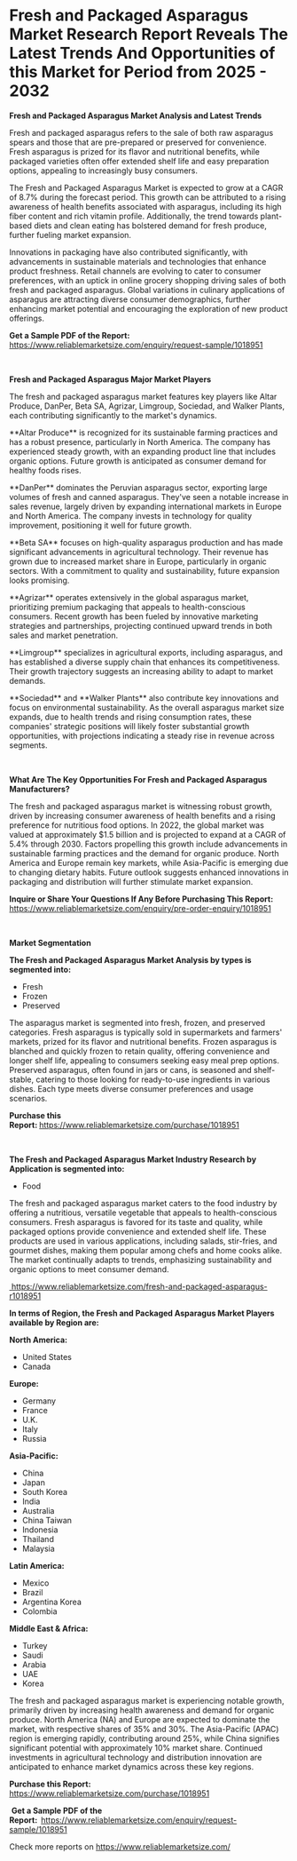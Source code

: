 <p><h1>Fresh and Packaged Asparagus Market Research Report Reveals The Latest Trends And Opportunities of this Market for Period from 2025 - 2032</h1></p><p><strong>Fresh and Packaged Asparagus Market Analysis and Latest Trends</strong></p>
<p><p>Fresh and packaged asparagus refers to the sale of both raw asparagus spears and those that are pre-prepared or preserved for convenience. Fresh asparagus is prized for its flavor and nutritional benefits, while packaged varieties often offer extended shelf life and easy preparation options, appealing to increasingly busy consumers.</p><p>The Fresh and Packaged Asparagus Market is expected to grow at a CAGR of 8.7% during the forecast period. This growth can be attributed to a rising awareness of health benefits associated with asparagus, including its high fiber content and rich vitamin profile. Additionally, the trend towards plant-based diets and clean eating has bolstered demand for fresh produce, further fueling market expansion. </p><p>Innovations in packaging have also contributed significantly, with advancements in sustainable materials and technologies that enhance product freshness. Retail channels are evolving to cater to consumer preferences, with an uptick in online grocery shopping driving sales of both fresh and packaged asparagus. Global variations in culinary applications of asparagus are attracting diverse consumer demographics, further enhancing market potential and encouraging the exploration of new product offerings.</p></p>
<p><strong>Get a Sample PDF of the Report:&nbsp;</strong> <a href="https://www.reliablemarketsize.com/enquiry/request-sample/1018951?utm_campaign=2941&utm_medium=2&utm_source=Github&utm_content=ia&utm_term=21032025&utm_id=fresh-and-packaged-asparagus">https://www.reliablemarketsize.com/enquiry/request-sample/1018951</a></p>
<p>&nbsp;</p>
<p><strong>Fresh and Packaged Asparagus Major Market Players</strong></p>
<p><p>The fresh and packaged asparagus market features key players like Altar Produce, DanPer, Beta SA, Agrizar, Limgroup, Sociedad, and Walker Plants, each contributing significantly to the market's dynamics.</p><p>**Altar Produce** is recognized for its sustainable farming practices and has a robust presence, particularly in North America. The company has experienced steady growth, with an expanding product line that includes organic options. Future growth is anticipated as consumer demand for healthy foods rises.</p><p>**DanPer** dominates the Peruvian asparagus sector, exporting large volumes of fresh and canned asparagus. They've seen a notable increase in sales revenue, largely driven by expanding international markets in Europe and North America. The company invests in technology for quality improvement, positioning it well for future growth.</p><p>**Beta SA** focuses on high-quality asparagus production and has made significant advancements in agricultural technology. Their revenue has grown due to increased market share in Europe, particularly in organic sectors. With a commitment to quality and sustainability, future expansion looks promising.</p><p>**Agrizar** operates extensively in the global asparagus market, prioritizing premium packaging that appeals to health-conscious consumers. Recent growth has been fueled by innovative marketing strategies and partnerships, projecting continued upward trends in both sales and market penetration.</p><p>**Limgroup** specializes in agricultural exports, including asparagus, and has established a diverse supply chain that enhances its competitiveness. Their growth trajectory suggests an increasing ability to adapt to market demands.</p><p>**Sociedad** and **Walker Plants** also contribute key innovations and focus on environmental sustainability. As the overall asparagus market size expands, due to health trends and rising consumption rates, these companies' strategic positions will likely foster substantial growth opportunities, with projections indicating a steady rise in revenue across segments.</p></p>
<p>&nbsp;</p>
<p><strong>What Are The Key Opportunities For Fresh and Packaged Asparagus Manufacturers?</strong></p>
<p><p>The fresh and packaged asparagus market is witnessing robust growth, driven by increasing consumer awareness of health benefits and a rising preference for nutritious food options. In 2022, the global market was valued at approximately $1.5 billion and is projected to expand at a CAGR of 5.4% through 2030. Factors propelling this growth include advancements in sustainable farming practices and the demand for organic produce. North America and Europe remain key markets, while Asia-Pacific is emerging due to changing dietary habits. Future outlook suggests enhanced innovations in packaging and distribution will further stimulate market expansion.</p></p>
<p><strong>Inquire or Share Your Questions If Any Before Purchasing This Report:</strong> <a href="https://www.reliablemarketsize.com/enquiry/pre-order-enquiry/1018951?utm_campaign=2941&utm_medium=2&utm_source=Github&utm_content=ia&utm_term=21032025&utm_id=fresh-and-packaged-asparagus">https://www.reliablemarketsize.com/enquiry/pre-order-enquiry/1018951</a></p>
<p>&nbsp;</p>
<p><strong>Market Segmentation</strong></p>
<p><strong>The Fresh and Packaged Asparagus Market Analysis by types is segmented into:</strong></p>
<p><ul><li>Fresh</li><li>Frozen</li><li>Preserved</li></ul></p>
<p><p>The asparagus market is segmented into fresh, frozen, and preserved categories. Fresh asparagus is typically sold in supermarkets and farmers' markets, prized for its flavor and nutritional benefits. Frozen asparagus is blanched and quickly frozen to retain quality, offering convenience and longer shelf life, appealing to consumers seeking easy meal prep options. Preserved asparagus, often found in jars or cans, is seasoned and shelf-stable, catering to those looking for ready-to-use ingredients in various dishes. Each type meets diverse consumer preferences and usage scenarios.</p></p>
<p><strong>Purchase this Report:&nbsp;</strong><a href="https://www.reliablemarketsize.com/purchase/1018951?utm_campaign=2941&utm_medium=2&utm_source=Github&utm_content=ia&utm_term=21032025&utm_id=fresh-and-packaged-asparagus">https://www.reliablemarketsize.com/purchase/1018951</a></p>
<p>&nbsp;</p>
<p><strong>The Fresh and Packaged Asparagus Market Industry Research by Application is segmented into:</strong></p>
<p><ul><li>Food</li></ul></p>
<p><p>The fresh and packaged asparagus market caters to the food industry by offering a nutritious, versatile vegetable that appeals to health-conscious consumers. Fresh asparagus is favored for its taste and quality, while packaged options provide convenience and extended shelf life. These products are used in various applications, including salads, stir-fries, and gourmet dishes, making them popular among chefs and home cooks alike. The market continually adapts to trends, emphasizing sustainability and organic options to meet consumer demand.</p></p>
<p><a href="https://www.reliablemarketsize.com/fresh-and-packaged-asparagus-r1018951?utm_campaign=2941&utm_medium=2&utm_source=Github&utm_content=ia&utm_term=21032025&utm_id=fresh-and-packaged-asparagus">&nbsp;https://www.reliablemarketsize.com/fresh-and-packaged-asparagus-r1018951</a></p>
<p><strong>In terms of Region, the Fresh and Packaged Asparagus Market Players available by Region are:</strong></p>
<p>
    <p> <strong> North America: </strong>
        <ul>
            <li>United States</li>
            <li>Canada</li>
        </ul>
        </p> 
    <p> <strong> Europe: </strong>
        <ul>
            <li>Germany</li>
            <li>France</li>
            <li>U.K.</li>
            <li>Italy</li>
            <li>Russia</li>
        </ul>
        </p> 
    <p> <strong> Asia-Pacific: </strong>
        <ul>
            <li>China</li>
            <li>Japan</li>
            <li>South Korea</li>
            <li>India</li>
            <li>Australia</li>
            <li>China Taiwan</li>
            <li>Indonesia</li>
            <li>Thailand</li>
            <li>Malaysia</li>
        </ul>
        </p> 
    <p> <strong> Latin America: </strong>
        <ul>
            <li>Mexico</li>
            <li>Brazil</li>
            <li>Argentina Korea</li>
            <li>Colombia</li>
        </ul>
        </p> 
    <p> <strong> Middle East & Africa: </strong>
        <ul>
            <li>Turkey</li>
            <li>Saudi</li>
            <li>Arabia</li>
            <li>UAE</li>
            <li>Korea</li>
        </ul>
    </p>
    </p>
<p><p>The fresh and packaged asparagus market is experiencing notable growth, primarily driven by increasing health awareness and demand for organic produce. North America (NA) and Europe are expected to dominate the market, with respective shares of 35% and 30%. The Asia-Pacific (APAC) region is emerging rapidly, contributing around 25%, while China signifies significant potential with approximately 10% market share. Continued investments in agricultural technology and distribution innovation are anticipated to enhance market dynamics across these key regions.</p></p>
<p><strong>Purchase this Report: </strong><a href="https://www.reliablemarketsize.com/purchase/1018951?utm_campaign=2941&utm_medium=2&utm_source=Github&utm_content=ia&utm_term=21032025&utm_id=fresh-and-packaged-asparagus">https://www.reliablemarketsize.com/purchase/1018951</a></p>
<p>&nbsp;<strong>Get a Sample PDF of the Report:&nbsp;&nbsp;</strong><a href="https://www.reliablemarketsize.com/enquiry/request-sample/1018951?utm_campaign=2941&utm_medium=2&utm_source=Github&utm_content=ia&utm_term=21032025&utm_id=fresh-and-packaged-asparagus">https://www.reliablemarketsize.com/enquiry/request-sample/1018951</a></p>
<p><strong></strong></p>
<p>Check more reports on <a href="https://www.reliablemarketsize.com/?utm_campaign=2941&utm_medium=2&utm_source=Github&utm_content=ia&utm_term=21032025&utm_id=fresh-and-packaged-asparagus">https://www.reliablemarketsize.com/</a></p>